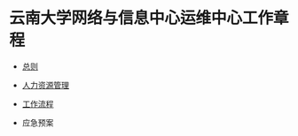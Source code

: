 # 云南大学网络与信息中心运维中心工作章程


- [总则](zongze.md)

- [人力资源管理](hr/README.md)

- [工作流程](gzlc/README.md)

- 应急预案